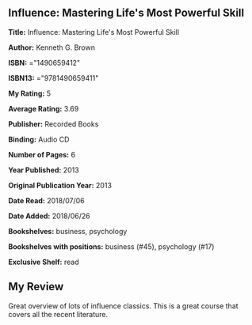 ## Influence: Mastering Life's Most Powerful Skill

**Title:** Influence: Mastering Life's Most Powerful Skill

**Author:** Kenneth G. Brown

**ISBN:** ="1490659412"

**ISBN13:** ="9781490659411"

**My Rating:** 5

**Average Rating:** 3.69

**Publisher:** Recorded Books

**Binding:** Audio CD

**Number of Pages:** 6

**Year Published:** 2013

**Original Publication Year:** 2013

**Date Read:** 2018/07/06

**Date Added:** 2018/06/26

**Bookshelves:** business, psychology

**Bookshelves with positions:** business (#45), psychology (#17)

**Exclusive Shelf:** read


## My Review

Great overview of lots of influence classics. This is a great course that covers all the recent literature. 
